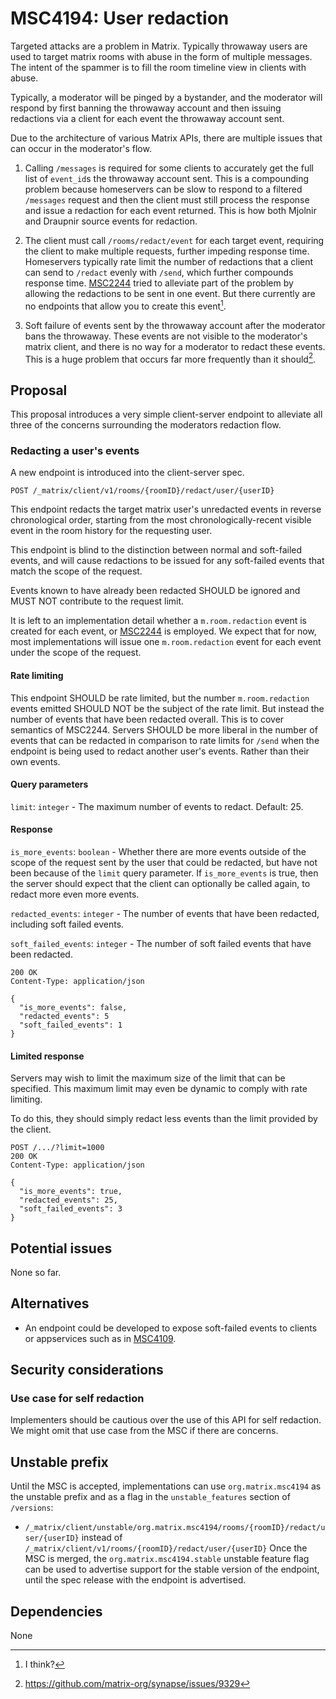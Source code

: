 # MSC4194: User redaction

Targeted attacks are a problem in Matrix. Typically throwaway users
are used to target matrix rooms with abuse in the form of multiple
messages.  The intent of the spammer is to fill the room timeline view
in clients with abuse.

Typically, a moderator will be pinged by a bystander, and the
moderator will respond by first banning the throwaway account and then
issuing redactions via a client for each event the throwaway account
sent.

Due to the architecture of various Matrix APIs, there are multiple
issues that can occur in the moderator's flow.

1. Calling `/messages` is required for some clients to accurately get
   the full list of `event_id`s the throwaway account sent.  This is a
   compounding problem because homeservers can be slow to respond to a
   filtered `/messages` request and then the client must still process
   the response and issue a redaction for each event returned.
   This is how both Mjolnir and Draupnir source events for redaction.

2. The client must call `/rooms/redact/event` for each target event,
   requiring the client to make multiple requests, further impeding
   response time. Homeservers typically rate limit the number of
   redactions that a client can send to `/redact` evenly with `/send`,
   which further compounds response time.
   [MSC2244](https://github.com/matrix-org/matrix-spec-proposals/pull/2244)
   tried to alleviate part of the problem by allowing the redactions
   to be sent in one event. But there currently are no endpoints that
   allow you to create this event[^create-mass-redaction].

3. Soft failure of events sent by the throwaway account after the
   moderator bans the throwaway. These events are not visible to the
   moderator's matrix client, and there is no way for a moderator to
   redact these events. This is a huge problem that occurs far more
   frequently than it should[^often-soft-failure].

[^create-mass-redaction]: I think?

[^often-soft-failure]: https://github.com/matrix-org/synapse/issues/9329
## Proposal

This proposal introduces a very simple client-server endpoint to
alleviate all three of the concerns surrounding the moderators
redaction flow.

### Redacting a user's events

A new endpoint is introduced into the client-server spec.

`POST /_matrix/client/v1/rooms/{roomID}/redact/user/{userID}`

This endpoint redacts the target matrix user's unredacted events in
reverse chronological order, starting from the most
chronologically-recent visible event in the room history for the
requesting user.

This endpoint is blind to the distinction between normal and
soft-failed events, and will cause redactions to be issued
for any soft-failed events that match the scope of the
request.

Events known to have already been redacted SHOULD be ignored and MUST
NOT contribute to the request limit.

It is left to an implementation detail whether a `m.room.redaction`
event is created for each event, or
[MSC2244](https://github.com/matrix-org/matrix-spec-proposals/pull/2244)
is employed. We expect that for now, most implementations will
issue one `m.room.redaction` event for each event under
the scope of the request.

#### Rate limiting

This endpoint SHOULD be rate limited, but the number `m.room.redaction`
events emitted SHOULD NOT be the subject of the rate limit.
But instead the number of events that have been redacted overall.
This is to cover semantics of MSC2244.
Servers SHOULD be more liberal in the number of events that
can be redacted in comparison to rate limits for `/send` when
the endpoint is being used to redact another user's events.
Rather than their own events.

#### Query parameters

`limit`: `integer` - The maximum number of events to redact. Default: 25.

#### Response

`is_more_events`: `boolean` - Whether there are more events outside of
the scope of the request sent by the user that could be redacted, but
have not been because of the `limit` query parameter.  If
`is_more_events` is true, then the server should expect that the
client can optionally be called again, to redact more even more events.

`redacted_events`: `integer` - The number of events that have been redacted, including soft failed events.

`soft_failed_events`: `integer` - The number of soft failed events that have been redacted.

```
200 OK
Content-Type: application/json

{
  "is_more_events": false,
  "redacted_events": 5
  "soft_failed_events": 1
}
```

#### Limited response

Servers may wish to limit the maximum size of the limit that can be
specified. This maximum limit may even be dynamic to comply with rate
limiting.

To do this, they should simply redact less events than the limit provided
by the client.

```
POST /.../?limit=1000
200 OK
Content-Type: application/json

{
  "is_more_events": true,
  "redacted_events": 25,
  "soft_failed_events": 3
}
```

## Potential issues

None so far.

## Alternatives

* An endpoint could be developed to expose soft-failed events to
  clients or appservices such as in
 [MSC4109](https://github.com/matrix-org/matrix-spec-proposals/pull/4109).

## Security considerations

### Use case for self redaction

Implementers should be cautious over the use of this API for self
redaction. We might omit that use case from the MSC if there are concerns.

## Unstable prefix

Until the MSC is accepted, implementations can use `org.matrix.msc4194` as the
unstable prefix and as a flag in the `unstable_features` section of `/versions`:
* `/_matrix/client/unstable/org.matrix.msc4194/rooms/{roomID}/redact/user/{userID}`
  instead of `/_matrix/client/v1/rooms/{roomID}/redact/user/{userID}`
Once the MSC is merged, the `org.matrix.msc4194.stable` unstable feature flag
can be used to advertise support for the stable version of the endpoint, until
the spec release with the endpoint is advertised.

## Dependencies

None
